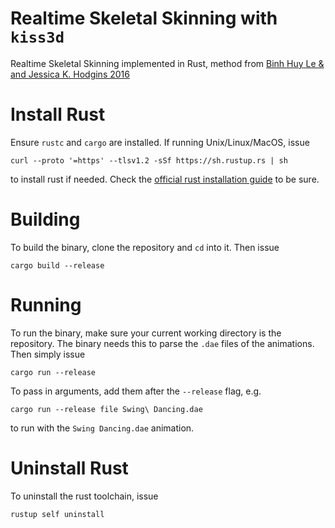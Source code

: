 # Realtime Skeletal Skinning with `kiss3d`
Realtime Skeletal Skinning implemented in Rust, method from [Binh Huy Le & and Jessica K. Hodgins 2016](https://binh.graphics/papers/2016s-cor/)

# Install Rust

Ensure `rustc` and `cargo` are installed. If running Unix/Linux/MacOS, issue

```
curl --proto '=https' --tlsv1.2 -sSf https://sh.rustup.rs | sh
```

to install rust if needed. Check the [official rust installation guide](https://www.rust-lang.org/tools/install) to be sure.

# Building

To build the binary, clone the repository and `cd` into it. Then issue 

```
cargo build --release
```

# Running

To run the binary, make sure your current working directory is the repository. The binary needs this to parse the `.dae` files of the animations. Then simply issue

```
cargo run --release
```

To pass in arguments, add them after the `--release` flag, e.g.

```
cargo run --release file Swing\ Dancing.dae
```

to run with the `Swing Dancing.dae` animation.

# Uninstall Rust

To uninstall the rust toolchain, issue 

```
rustup self uninstall
```
